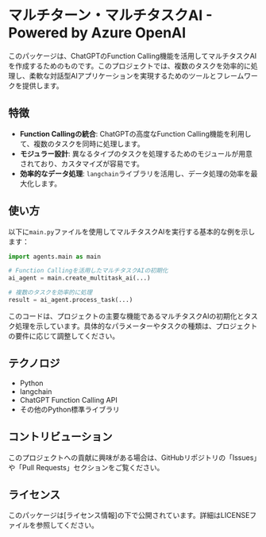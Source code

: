 
# マルチターン・マルチタスクAI - Powered by Azure OpenAI

このパッケージは、ChatGPTのFunction Calling機能を活用してマルチタスクAIを作成するためのものです。このプロジェクトでは、複数のタスクを効率的に処理し、柔軟な対話型AIアプリケーションを実現するためのツールとフレームワークを提供します。

## 特徴

- **Function Callingの統合**: ChatGPTの高度なFunction Calling機能を利用して、複数のタスクを同時に処理します。
- **モジュラー設計**: 異なるタイプのタスクを処理するためのモジュールが用意されており、カスタマイズが容易です。
- **効率的なデータ処理**: `langchain`ライブラリを活用し、データ処理の効率を最大化します。

## 使い方

以下に`main.py`ファイルを使用してマルチタスクAIを実行する基本的な例を示します：

```python
import agents.main as main

# Function Callingを活用したマルチタスクAIの初期化
ai_agent = main.create_multitask_ai(...)

# 複数のタスクを効率的に処理
result = ai_agent.process_task(...)
```

このコードは、プロジェクトの主要な機能であるマルチタスクAIの初期化とタスク処理を示しています。具体的なパラメーターやタスクの種類は、プロジェクトの要件に応じて調整してください。

## テクノロジ

- Python
- langchain
- ChatGPT Function Calling API
- その他のPython標準ライブラリ

## コントリビューション

このプロジェクトへの貢献に興味がある場合は、GitHubリポジトリの「Issues」や「Pull Requests」セクションをご覧ください。

## ライセンス

このパッケージは[ライセンス情報]の下で公開されています。詳細はLICENSEファイルを参照してください。
